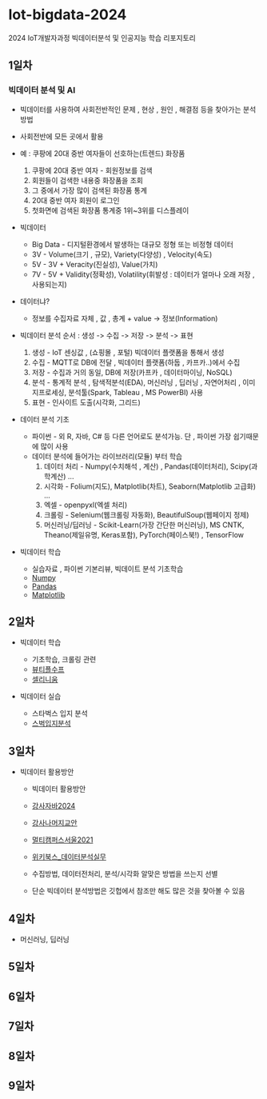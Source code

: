 # Iot-bigdata-2024
2024 IoT개발자과정 빅데이터분석 및 인공지능 학습 리포지토리

## 1일차

### 빅데이터 분석 및 AI
- 빅데이터를 사용하여 사회전반적인 문제 , 현상 , 원인 , 해결점 등을 찾아가는 분석방법
- 사회전반에 모든 곳에서 활용
- 예 : 쿠팡에 20대 중반 여자들이 선호하는(트렌드) 화장품
    1. 쿠팡에 20대 중반 여자 - 회원정보를 검색
    2. 회원들이 검색한 내용중 화장품을 조회
    3. 그 중에서 가장 많이 검색된 화장품 통계
    4. 20대 중반 여자 회원이 로그인 
    5. 첫화면에 검색된 화장품 통계중 1위~3위를 디스플레이

- 빅데이터
    - Big Data - 디지털환경에서 발생하는 대규모 정형 또는 비정형 데이터
    - 3V - Volume(크기 , 규모), Variety(다양성) , Velocity(속도)
    - 5V - 3V + Veracity(진실성), Value(가치)
    - 7V - 5V + Validity(정확성), Volatility(휘발성 : 데이터가 얼마나 오래 저장 , 사용되는지)
    
- 데이터냐?
    - 정보를 수집자료 자체 , 값 , 총계 + value -> 정보(Information)

- 빅데이터 분석 순서 : 생성 -> 수집 -> 저장 -> 분석 -> 표현
    1. 생성 - IoT 센싱값 , (쇼핑몰 , 포털) 빅데이터 플랫폼을 통해서 생성
    2. 수집 - MQTT로 DB에 전달 , 빅데이터 플랫폼(하둡 , 카프카..)에서 수집
    3. 저장 - 수집과 거의 동일, DB에 저장(카프카 , 데이터마이닝, NoSQL)
    4. 분석 - 통계적 분석 , 탐색적분석(EDA), 머신러닝 , 딥러닝 , 자연어처리  , 이미지프로세싱, 분석툴(Spark, Tableau , MS PowerBI) 사용
    5. 표현 - 인사이트 도출(시각화, 그리드)

- 데이터 분석 기초
    - 파이썬 - 외 R, 자바, C# 등 다른 언어로도 분석가능. 단 , 파이썬 가장 쉽기때문에 많이 사용
    - 데이터 분석에 들어가는 라이브러리(모듈) 부터 학습
        1. 데이터 처리 - Numpy(수치해석 , 계산) , Pandas(데이터처리), Scipy(과학계산) ...
        2. 시각화 - Folium(지도), Matplotlib(차트), Seaborn(Matplotlib 고급화) ...
        3. 엑셀 - openpyxl(엑셀 처리)
        4. 크롤링 - Selenium(웹크롤링 자동화), BeautifulSoup(웹페이지 정제)
        5. 머신러닝/딥러닝 - Scikit-Learn(가장 간단한 머신러닝), MS CNTK, Theano(제일유명, Keras포함), PyTorch(페이스북!) , TensorFlow

- 빅데이터 학습
    - 실습자료 , 파이썬 기본리뷰, 빅데이트 분석 기초학습
    - [Numpy](https://github.com/leekminxx/Iot-bigdata-2024/blob/main/day1/bad02_pandas_basic.ipynb)
    - [Pandas](https://github.com/leekminxx/Iot-bigdata-2024/blob/main/day1/bad02_pandas_basic.ipynb)
    - [Matplotlib](https://github.com/leekminxx/Iot-bigdata-2024/blob/main/day1/bda03_matplotlib_basic.ipynb)
## 2일차
- 빅데이터 학습
    - 기초학습, 크롤링 관련
    - [뷰티플수프](https://github.com/leekminxx/Iot-bigdata-2024/blob/main/day2/dba04_beautifulsoup_basic.ipynb)
    - [셀리니움](https://github.com/leekminxx/Iot-bigdata-2024/blob/main/day2/dba05_selenium_basic.ipynb)

- 빅데이터 실습
    - 스타벅스 입지 분석
    - [스벅입지분석](https://github.com/leekminxx/Iot-bigdata-2024/blob/main/day2/dba06_starbucks_analysis.ipybn.ipynb)

## 3일차
- 빅데이터 활용방안
    - 빅데이터 활용방안
    - [강사자바2024](https://github.com/hugoMGSung/bigdata-analysis-2024)
    - [강사나머지교안](https://github.com/hugoMGSung/works-need-it-data-analysis)
    - [멀티캠퍼스서울2021](https://github.com/ckiekim/DataAnalysis-2021-3)
    - [위키북스_데이터분석실무](https://github.com/CityHopper/playwithdata)

    - 수집방법, 데이터전처리, 분석/시각화 알맞은 방법을 쓰는지 선별
    - 단순 빅데이터 분석방법은 깃헙에서 참조만 해도 많은 것을 찾아볼 수 있음
## 4일차
- 머신러닝, 딥러닝
## 5일차

## 6일차

## 7일차

## 8일차

## 9일차